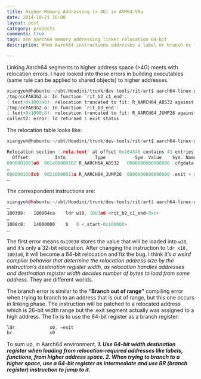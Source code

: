 ```yaml
---
title: Higher Memory Addressing (> 4G) in ARM64-V8a
date: 2014-10-21 16:00
layout: post
category: projects
comments: true
tags: arm aarch64 memory addressing linker relocation 64-bit
description: When Aarch64 instructions addresses a label or branch es from/to a higher space address, the compiler will perform wrong relocations and fail to link, if no specific operations involved.

---
```


Linking Aarch64 segments to higher address space (>4G) meets with relocation errors. I have looked into those errors in building executables (same rule can be applied to shared objects) to higher addresses.

```c
xiangyuh@hubuntu:~/ubt/Houdini/trunk/dev-tools/rit/art$ aarch64-linux-gnu-gcc -nostdlib -static -Wl,--section-start,.ritdata=0x111111111ffff800 -Wl,--section-start,.cfgdata=0x111111112fffff80 -Wl,--section-start,.exit=0x11111111300000 -Wl,--section-start,.text=0x11111111004001b8  vfp.s
/tmp/ccPAB3G2.o: In function `rit_b2_c1_end':
(.text+0x1003a0): relocation truncated to fit: R_AARCH64_ABS32 against `.cfgdata'
/tmp/ccPAB3G2.o: In function `rit_b3_end':
(.text+0x1008c8): relocation truncated to fit: R_AARCH64_JUMP26 against `.exit'
collect2: error: ld returned 1 exit status
```

The relocation table looks like:

```c
xiangyuh@hubuntu:~/ubt/Houdini/trunk/dev-tools/rit/art$ aarch64-linux-gnu-readelf --relocs vfp.o > vfp.relocs

Relocation section '.rela.text' at offset 0x164348 contains 43 entries:
  Offset          Info           Type           Sym. Value    Sym. Name + Addend
0000001003a0  001e00000102 R_AARCH64_ABS32   0000000000000000 .cfgdata + a0
…
0000001008c8  00210000011a R_AARCH64_JUMP26  0000000000000000 .exit + 0
…
```

The correspondent instructions are:

```asm
xiangyuh@hubuntu:~/ubt/Houdini/trunk/dev-tools/rit/art$ aarch64-linux-gnu-gcc -nostdlib -static -c vfp.s
…
100308:   180004ca    ldr w10, 1003a0 <rit_b2_c1_end+0xc>
…
1008c8:   14000000    b   0 <_start-0x100000>
…
```

The first error means `0x10030` stores the value that will be loaded into `w10`, and it’s only a 32-bit relocation. After changing the instruction to `ldr x10, 1003a0`, it will become a 64-bit relocation and fix the bug. I think it’s *a weird compiler behavior that determine the relocation address size by the instruction’s destination register width, as relocation handles addresses and destination register width decides number of bytes to load from some address*. They are different worlds.

The branch error is similar to the **“Branch out of range”** compiling error when trying to branch to an address that is out of range, but this one occurs in linking phase. The instruction will be patched to a relocated address which is 26-bit width range but the .exit segment actually was assigned to a high address. The fix is to use the 64-bit register as a branch register:

```asm
ldr             x0, =exit                
br              x0
```

To sum up, in Aarch64 environment, ***1. Use 64-bit width destination register when loading from relocation-required addresses like labels, functions, from higher address space. 2. When trying to branch to a higher space, use a 64-bit register as intermediate and use BR (branch register) instruction to jump to it.***


<br />

